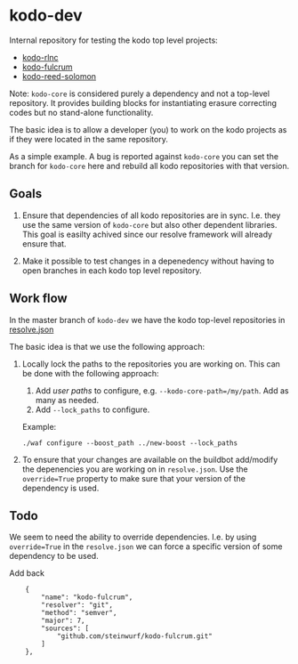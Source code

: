 # kodo-dev

Internal repository for testing the kodo top level projects:

* [kodo-rlnc](https://github.com/steinwurf/kodo-rlnc)
* [kodo-fulcrum](https://github.com/steinwurf/kodo-fulcrum)
* [kodo-reed-solomon](https://github.com/steinwurf/kodo-reed-solomon)

Note: `kodo-core` is considered purely a dependency and not a top-level
repository. It provides building blocks for instantiating erasure correcting
codes but no stand-alone functionality.

The basic idea is to allow a developer (you) to work on the kodo projects
as if they were located in the same repository.  

As a simple example. A bug is reported against `kodo-core` you can set the 
branch for `kodo-core` here and rebuild all kodo repositories with that version. 


## Goals

1. Ensure that dependencies of all kodo repositories are in sync. I.e. they use
   the same version of `kodo-core` but also other dependent libraries. This 
   goal is easilty achived since our resolve framework will already ensure that.

2. Make it possible to test changes in a depenedency without having to open 
   branches in each kodo top level repository.


## Work flow

In the master branch of `kodo-dev` we have the kodo top-level repositories in
[resolve.json](https://github.com/steinwurf/kodo-dev/blob/master/resolve.json)

The basic idea is that we use the following approach:


1. Locally lock the paths to the repositories you are working on. This can be
   done with the following approach:
   
   1. Add *user paths* to configure, e.g. `--kodo-core-path=/my/path`. Add as 
   many as needed.
   2. Add `--lock_paths` to configure.

   Example:
   ```
   ./waf configure --boost_path ../new-boost --lock_paths
   ```
2. To ensure that your changes are available on the buildbot add/modify the
   depenencies you are working on in `resolve.json`. Use the `override=True`
   property to make sure that your version of the dependency is used.


## Todo 

We seem to need the ability to override dependencies. I.e. by using
`override=True` in the `resolve.json` we can force a specific version of some
dependency to be used.

Add back

```
    {
        "name": "kodo-fulcrum",
        "resolver": "git",
        "method": "semver",
        "major": 7,
        "sources": [
            "github.com/steinwurf/kodo-fulcrum.git"
        ]
    },
```